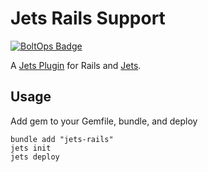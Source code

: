 # Jets Rails Support

[![BoltOps Badge](https://img.boltops.com/boltops/badges/boltops-badge.png)](https://www.boltops.com)

A [Jets Plugin](https://docs.rubyonjets.com/docs/plugins/) for Rails and [Jets](http://rubyonjets.com/).

## Usage

Add gem to your Gemfile, bundle, and deploy

    bundle add "jets-rails"
    jets init
    jets deploy
